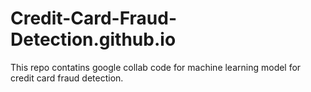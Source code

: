 # Credit-Card-Fraud-Detection.github.io
This repo contatins google collab code for machine learning model for credit card fraud detection.
